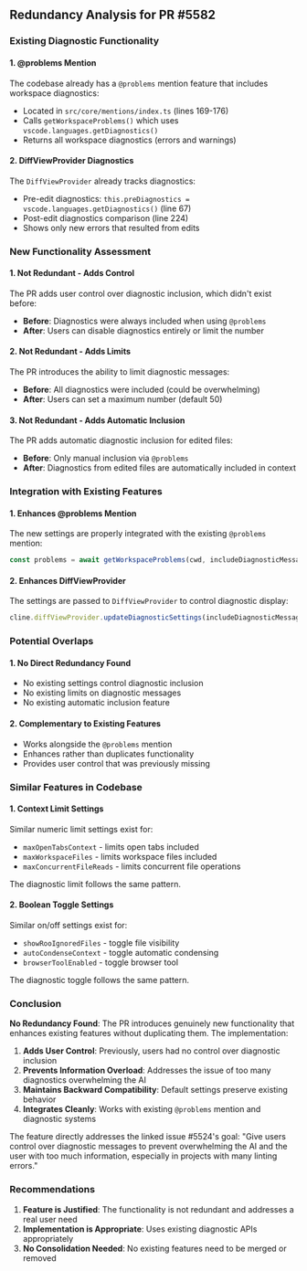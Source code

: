 ## Redundancy Analysis for PR #5582

### Existing Diagnostic Functionality

#### 1. **@problems Mention**

The codebase already has a `@problems` mention feature that includes workspace diagnostics:

- Located in `src/core/mentions/index.ts` (lines 169-176)
- Calls `getWorkspaceProblems()` which uses `vscode.languages.getDiagnostics()`
- Returns all workspace diagnostics (errors and warnings)

#### 2. **DiffViewProvider Diagnostics**

The `DiffViewProvider` already tracks diagnostics:

- Pre-edit diagnostics: `this.preDiagnostics = vscode.languages.getDiagnostics()` (line 67)
- Post-edit diagnostics comparison (line 224)
- Shows only new errors that resulted from edits

### New Functionality Assessment

#### 1. **Not Redundant - Adds Control**

The PR adds user control over diagnostic inclusion, which didn't exist before:

- **Before**: Diagnostics were always included when using `@problems`
- **After**: Users can disable diagnostics entirely or limit the number

#### 2. **Not Redundant - Adds Limits**

The PR introduces the ability to limit diagnostic messages:

- **Before**: All diagnostics were included (could be overwhelming)
- **After**: Users can set a maximum number (default 50)

#### 3. **Not Redundant - Adds Automatic Inclusion**

The PR adds automatic diagnostic inclusion for edited files:

- **Before**: Only manual inclusion via `@problems`
- **After**: Diagnostics from edited files are automatically included in context

### Integration with Existing Features

#### 1. **Enhances @problems Mention**

The new settings are properly integrated with the existing `@problems` mention:

```typescript
const problems = await getWorkspaceProblems(cwd, includeDiagnosticMessages, maxDiagnosticMessages)
```

#### 2. **Enhances DiffViewProvider**

The settings are passed to `DiffViewProvider` to control diagnostic display:

```typescript
cline.diffViewProvider.updateDiagnosticSettings(includeDiagnosticMessages, maxDiagnosticMessages)
```

### Potential Overlaps

#### 1. **No Direct Redundancy Found**

- No existing settings control diagnostic inclusion
- No existing limits on diagnostic messages
- No existing automatic inclusion feature

#### 2. **Complementary to Existing Features**

- Works alongside the `@problems` mention
- Enhances rather than duplicates functionality
- Provides user control that was previously missing

### Similar Features in Codebase

#### 1. **Context Limit Settings**

Similar numeric limit settings exist for:

- `maxOpenTabsContext` - limits open tabs included
- `maxWorkspaceFiles` - limits workspace files included
- `maxConcurrentFileReads` - limits concurrent file operations

The diagnostic limit follows the same pattern.

#### 2. **Boolean Toggle Settings**

Similar on/off settings exist for:

- `showRooIgnoredFiles` - toggle file visibility
- `autoCondenseContext` - toggle automatic condensing
- `browserToolEnabled` - toggle browser tool

The diagnostic toggle follows the same pattern.

### Conclusion

**No Redundancy Found**: The PR introduces genuinely new functionality that enhances existing features without duplicating them. The implementation:

1. **Adds User Control**: Previously, users had no control over diagnostic inclusion
2. **Prevents Information Overload**: Addresses the issue of too many diagnostics overwhelming the AI
3. **Maintains Backward Compatibility**: Default settings preserve existing behavior
4. **Integrates Cleanly**: Works with existing `@problems` mention and diagnostic systems

The feature directly addresses the linked issue #5524's goal: "Give users control over diagnostic messages to prevent overwhelming the AI and the user with too much information, especially in projects with many linting errors."

### Recommendations

1. **Feature is Justified**: The functionality is not redundant and addresses a real user need
2. **Implementation is Appropriate**: Uses existing diagnostic APIs appropriately
3. **No Consolidation Needed**: No existing features need to be merged or removed
